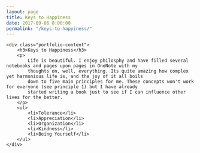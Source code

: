 ```yaml
---
layout: page
title: Keys to Happiness
date: 2017-09-06 8:00:00
permalink: "/keys-to-happiness/"
---
```


<section class="portfolio-page" style="background-image: url(/assets/img/portfolio/keys-to-happiness/display.jpg);">

    <div class="portfolio-content">
        <h3>Keys to Happiness</h3>
        <p>
            Life is beautiful. I enjoy philosphy and have filled several notebooks and pages upon pages in OneNote with my
            thoughts on, well, everything. Its quite amazing how complex yet harmonious life is, and the joy of it all boils
            down to five main principles for me. These concepts won't work for everyone (see principle 1) but I have already
            started writing a book just to see if I can influence other lives for the better.
        </p>
        <ul>
            <li>Tolerance</li>
            <li>Appreciation</li>
            <li>Organization</li>
            <li>Kindness</li>
            <li>Being Yourself</li>
        </ul>
    </div>

</section>